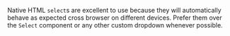 Native HTML `select`s are excellent to use because they will automatically behave as expected cross browser on different devices. Prefer them over the `Select` component or any other custom dropdown whenever possible.